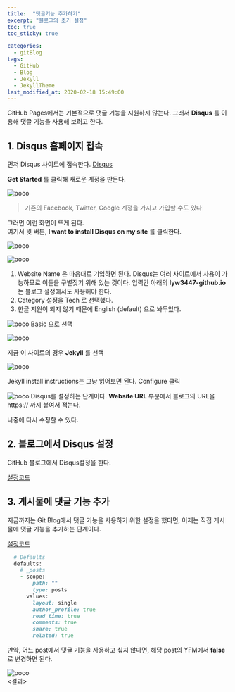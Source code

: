 ```yaml
---
title:  "댓글기능 추가하기"
excerpt: "블로그의 초기 설정"
toc: true
toc_sticky: true

categories:
  - gitBlog
tags:
  - GitHub
  - Blog
  - Jekyll
  - JekyllTheme
last_modified_at: 2020-02-18 15:49:00
---
```


GitHub Pages에서는 기본적으로 댓글 기능을 지원하지 않는다. 그래서 **Disqus** 를 이용해 댓글 기능을 사용해 보려고 한다.

## 1. Disqus 홈페이지 접속

먼저 Disqus 사이트에 접속한다. [Disqus](https://disqus.com/)  

**Get Started** 를 클릭해 새로운 계정을 만든다.  

![poco](/assets/images/Disqus/Disqus-1.GIF)  

> 기존의 Facebook, Twitter, Google 계정을 가지고 가입할 수도 있다  


그러면 이런 화면이 뜨게 된다.  
여기서 윗 버튼, **I want to install Disqus on my site** 를 클릭한다.  

![poco](/assets/images/Disqus/Disqus-2.GIF)



![poco](/assets/images/Disqus/Disqus-3.GIF)  

1. Website Name 은 마음대로 기입하면 된다. Disqus는 여러 사이트에서 사용이 가능하므로 이들을 구별짓기 위해 있는 것이다. 입력칸 아래의 **lyw3447-github.io** 는 블로그 설정에서도 사용해야 한다.
2. Category 설정을 Tech 로 선택했다.
3. 한글 지원이 되지 않기 때문에 English (default) 으로 놔두었다.

![poco](/assets/images/Disqus/Disqus-4.GIF)
Basic 으로 선택  

![poco](/assets/images/Disqus/Disqus-5.GIF)

  지금 이 사이트의 경우 **Jekyll** 를 선택  

![poco](/assets/images/Disqus/Disqus-6.GIF)

Jekyll install instructions는 그냥 읽어보면 된다. Configure 클릭  

![poco](/assets/images/Disqus/Disqus-7.GIF)
Disqus를 설정하는 단계이다. **Website URL** 부분에서 블로그의 URL을 https:// 까지 붙여서 적는다.  

나중에 다시 수정할 수 있다.



## 2. 블로그에서 Disqus 설정

GitHub 블로그에서 Disqus설정을 한다.  

[설정코드](https://github.com/lyw3447/lyw3447.github.io/commit/531d1e165edc3da3286f97b0d55c5db19b503db7)  




## 3. 게시물에 댓글 기능 추가

지금까지는 Git Blog에서 댓글 기능을 사용하기 위한 설정을 했다면, 이제는 직접 게시물에 댓글 기능을 추가하는 단계이다.  

[설정코드](https://github.com/lyw3447/lyw3447.github.io/commit/a583c0e9769678d347d7d1082d934be46550319f)  

```ruby
  # Defaults
  defaults:
    # _posts
    - scope:
        path: ""
        type: posts
      values:
        layout: single
        author_profile: true
        read_time: true
        comments: true
        share: true
        related: true
```



만약, 어느 post에서 댓글 기능을 사용하고 싶지 않다면, 해당 post의 YFM에서 **false** 로 변경하면 된다.  

![poco](/assets/images/Disqus/Disqus-8.GIF)  
<결과>  

  
